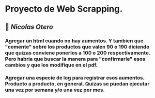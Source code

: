 # Proyecto de Web Scrapping.

## :nose: *Nicolas Otero*

### Agregar un html cuando no hay aumentos. Y tambien que "comente" sobre los productos que valen 90 o 190 diciendo que quizas conviene ponerlos a 100 o 200 respectivamente. Pero habria que buscar la manera para "confirmarle" esos cambios y que los modifique en el pdf.
### Agregar una especie de log para registrar esos aumentos. Producto a producto, en general. Quizas se puedan ejecutar una vez por semana y/o una vez por mes.
